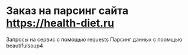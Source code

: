 # Заказ на парсинг сайта https://health-diet.ru
 
Запросы на сервис с помощью requests
Парсинг данных c поомщью beautifulsoup4